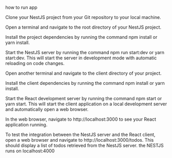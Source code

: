 how to run app

Clone your NestJS project from your Git repository to your local machine.

Open a terminal and navigate to the root directory of your NestJS project.

Install the project dependencies by running the command npm install or yarn install.

Start the NestJS server by running the command npm run start:dev or yarn start:dev. This will start the server in development mode with automatic reloading on code changes.

Open another terminal and navigate to the client directory of your project.

Install the client dependencies by running the command npm install or yarn install.

Start the React development server by running the command npm start or yarn start. This will start the client application on a local development server and automatically open a web browser.

In the web browser, navigate to http://localhost:3000 to see your React application running.

To test the integration between the NestJS server and the React client, open a web browser and navigate to http://localhost:3000/todos. This should display a list of todos retrieved from the NestJS server.
the NESTJS runs on localhost:4000